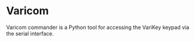 # Varicom

Varicom commander is a Python tool for accessing the VariKey keypad via the serial interface.
